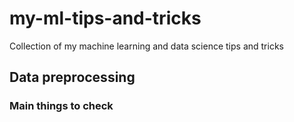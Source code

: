# my-ml-tips-and-tricks
Collection of my machine learning and data science tips and tricks

## Data preprocessing
### Main things to check
